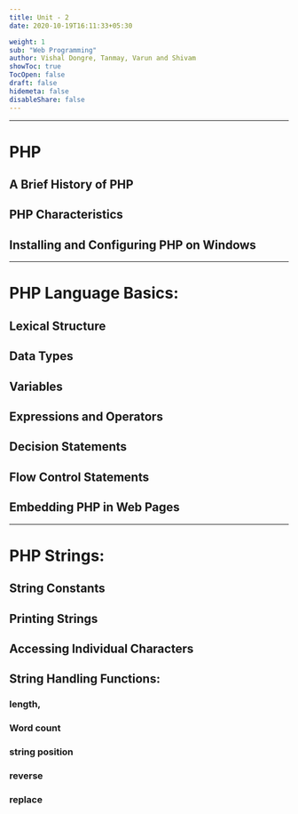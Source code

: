 ```yaml
---
title: Unit - 2
date: 2020-10-19T16:11:33+05:30

weight: 1
sub: "Web Programming"
author: Vishal Dongre, Tanmay, Varun and Shivam
showToc: true
TocOpen: false
draft: false
hidemeta: false
disableShare: false
---
```


---

# PHP

## A Brief History of PHP

## PHP Characteristics

## Installing and Configuring PHP on Windows

---

# PHP Language Basics:

## Lexical Structure

## Data Types

## Variables

## Expressions and Operators

## Decision Statements

## Flow Control Statements

## Embedding PHP in Web Pages

---

# PHP Strings:

## String Constants

## Printing Strings

## Accessing Individual Characters

## String Handling Functions:

### length,

### Word count

### string position

### reverse

### replace
